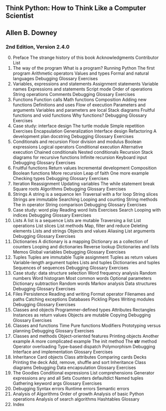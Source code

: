 ## Think Python: How to Think Like a Computer Scientist

## Allen B. Downey

### 2nd Edition, Version 2.4.0

0. Preface
   The strange history of this book
   Acknowledgments
   Contributor List
1. The way of the program
   What is a program?
   Running Python
   The first program
   Arithmetic operators
   Values and types
   Formal and natural languages
   Debugging
   Glossary
   Exercises
2. Variables, expressions and statements
   Assignment statements
   Variable names
   Expressions and statements
   Script mode
   Order of operations
   String operations
   Comments
   Debugging
   Glossary
   Exercises
3. Functions
   Function calls
   Math functions
   Composition
   Adding new functions
   Definitions and uses
   Flow of execution
   Parameters and arguments
   Variables and parameters are local
   Stack diagrams
   Fruitful functions and void functions
   Why functions?
   Debugging
   Glossary
   Exercises
4. Case study: interface design
   The turtle module
   Simple repetition
   Exercises
   Encapsulation
   Generalization
   Interface design
   Refactoring
   A development plan
   docstring
   Debugging
   Glossary
   Exercises
5. Conditionals and recursion
   Floor division and modulus
   Boolean expressions
   Logical operators
   Conditional execution
   Alternative execution
   Chained conditionals
   Nested conditionals
   Recursion
   Stack diagrams for recursive functions
   Infinite recursion
   Keyboard input
   Debugging
   Glossary
   Exercises
6. Fruitful functions
   Return values
   Incremental development
   Composition
   Boolean functions
   More recursion
   Leap of faith
   One more example
   Checking types
   Debugging
   Glossary
   Exercises
7. Iteration
   Reassignment
   Updating variables
   The while statement
   break
   Square roots
   Algorithms
   Debugging
   Glossary
   Exercises
8. Strings
   A string is a sequence
   len
   Traversal with a for loop
   String slices
   Strings are immutable
   Searching
   Looping and counting
   String methods
   The in operator
   String comparison
   Debugging
   Glossary
   Exercises
9. Case study: word play
   Reading word lists
   Exercises
   Search
   Looping with indices
   Debugging
   Glossary
   Exercises
10. Lists
    A list is a sequence
    Lists are mutable
    Traversing a list
    List operations
    List slices
    List methods
    Map, filter and reduce
    Deleting elements
    Lists and strings
    Objects and values
    Aliasing
    List arguments
    Debugging
    Glossary
    Exercises
11. Dictionaries
    A dictionary is a mapping
    Dictionary as a collection of counters
    Looping and dictionaries
    Reverse lookup
    Dictionaries and lists
    Memos
    Global variables
    Debugging
    Glossary
    Exercises
12. Tuples
    Tuples are immutable
    Tuple assignment
    Tuples as return values
    Variable-length argument tuples
    Lists and tuples
    Dictionaries and tuples
    Sequences of sequences
    Debugging
    Glossary
    Exercises
13. Case study: data structure selection
    Word frequency analysis
    Random numbers
    Word histogram
    Most common words
    Optional parameters
    Dictionary subtraction
    Random words
    Markov analysis
    Data structures
    Debugging
    Glossary
    Exercises
14. Files
    Persistence
    Reading and writing
    Format operator
    Filenames and paths
    Catching exceptions
    Databases
    Pickling
    Pipes
    Writing modules
    Debugging
    Glossary
    Exercises
15. Classes and objects
    Programmer-defined types
    Attributes
    Rectangles
    Instances as return values
    Objects are mutable
    Copying
    Debugging
    Glossary
    Exercises
16. Classes and functions
    Time
    Pure functions
    Modifiers
    Prototyping versus planning
    Debugging
    Glossary
    Exercises
17. Classes and methods
    Object-oriented features
    Printing objects
    Another example
    A more complicated example
    The init method
    The **str** method
    Operator overloading
    Type-based dispatch
    Polymorphism
    Debugging
    Interface and implementation
    Glossary
    Exercises
18. Inheritance
    Card objects
    Class attributes
    Comparing cards
    Decks
    Printing the deck
    Add, remove, shuffle and sort
    Inheritance
    Class diagrams
    Debugging
    Data encapsulation
    Glossary
    Exercises
19. The Goodies
    Conditional expressions
    List comprehensions
    Generator expressions
    any and all
    Sets
    Counters
    defaultdict
    Named tuples
    Gathering keyword args
    Glossary
    Exercises
20. Debugging
    Syntax errors
    Runtime errors
    Semantic errors
21. Analysis of Algorithms
    Order of growth
    Analysis of basic Python operations
    Analysis of search algorithms
    Hashtables
    Glossary
22. Index
